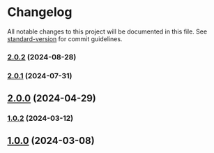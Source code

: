 # Changelog

All notable changes to this project will be documented in this file. See [standard-version](https://github.com/conventional-changelog/standard-version) for commit guidelines.

### [2.0.2](https://github.com/Netatwork-de/odata-edm-generator/compare/v2.0.1...v2.0.2) (2024-08-28)

### [2.0.1](https://github.com/Netatwork-de/odata-edm-generator/compare/v2.0.0...v2.0.1) (2024-07-31)

## [2.0.0](https://github.com/Netatwork-de/odata-edm-generator/compare/v1.0.2...v2.0.0) (2024-04-29)

### [1.0.2](https://github.com/Netatwork-de/odata-edm-generator/compare/v1.0.0...v1.0.2) (2024-03-12)

## [1.0.0](https://github.com/Netatwork-de/odata-edm-generator/compare/v1.0.0-7...v1.0.0) (2024-03-08)
